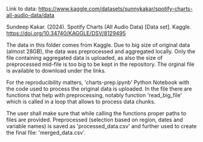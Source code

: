 Link to data: https://www.kaggle.com/datasets/sunnykakar/spotify-charts-all-audio-data/data

Sundeep Kakar. (2024). Spotify Charts (All Audio Data) [Data set]. Kaggle. https://doi.org/10.34740/KAGGLE/DSV/8129495

The data in this folder comes from Kaggle. Due to big size of original data (almost 28GB), the data was preprocessed and aggregated locally. Only the file containing aggregated data is uploaded, as also the size of preprocessed mid-file is too big to be kept in the repository. The orginal file is available to download under the links.

For the reproducibility matters, 'charts-prep.ipynb' Python Notebook with the code used to process the original data is uploaded. In the file there are functions that help with preprocessing, notably function 'read_big_file' which is called in a loop that allows to process data chunks.

The user shall make sure that while calling the functions proper paths to files are provided. Preprocessed (selection based on region, dates and variable names) is saved as 'processed_data.csv' and further used to create the final file: 'merged_data.csv'.
